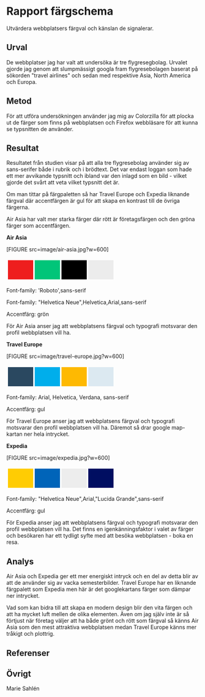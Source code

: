 ---
---
Rapport färgschema
=========================

Utvärdera webbplatsers färgval och känslan de signalerar.

Urval
-----------------------

De webbplatser jag har valt att undersöka är tre flygresegbolag. Urvalet gjorde jag genom att slumpmässigt googla fram flygresebolagen baserat på sökorden "travel airlines" och sedan med respektive Asia, North America och Europa.

Metod
-----------------------

För att utföra undersökningen använder jag mig av Colorzilla för att plocka ut de färger som finns på webbplatsen och Firefox webbläsare för att kunna se typsnitten de använder.

Resultat
-----------------------

Resultatet från studien visar på att alla tre flygresebolag använder sig av sans-serifer både i rubrik och i brödtext. Det var endast loggan som hade ett mer avvikande typsnitt och ibland var den inlagd som en bild - vilket gjorde det svårt att veta vilket typsnitt det är.

Om man tittar på färgpaletten så har Travel Europe och Expedia liknande färgval där accentfärgen är gul för att skapa en kontrast till de övriga färgerna.

Air Asia har valt mer starka färger där rött är företagsfärgen och den gröna färger som accentfärgen.



**Air Asia**


[FIGURE src=image/air-asia.jpg?w=600]


<table style="border-spacing: 4px; border-collapse: separate">
<tr>
<td style="height: 50px; width: 50px; background-color: #ee1e1e">
<td style="height: 50px; width: 50px; background-color: #01c579">
<td style="height: 50px; width: 50px; background-color: #000000">
<td style="height: 50px; width: 50px; background-color: #ececec">

</tr>
</table>

Font-family: 'Roboto',sans-serif

Font-family: "Helvetica Neue",Helvetica,Arial,sans-serif

Accentfärg: grön

För Air Asia anser jag att webbplatsens färgval och typografi motsvarar den profil webbplatsen vill ha.



**Travel Europe**


[FIGURE src=image/travel-europe.jpg?w=600]


<table style="border-spacing: 4px; border-collapse: separate">
<tr>
<td style="height: 50px; width: 50px; background-color: #2a4860">
<td style="height: 50px; width: 50px; background-color: #00aeeb">
<td style="height: 50px; width: 50px; background-color: #feb902">
<td style="height: 50px; width: 50px; background-color: #DCE9F1">

</tr>
</table>

Font-family: Arial, Helvetica, Verdana, sans-serif

Accentfärg: gul

För Travel Europe anser jag att webbplatsens färgval och typografi motsvarar den profil webbplatsen vill ha. Däremot så drar google map-kartan ner hela intrycket.



**Expedia**


[FIGURE src=image/expedia.jpg?w=600]


<table style="border-spacing: 4px; border-collapse: separate">
<tr>
<td style="height: 50px; width: 50px; background-color: #ffcc03">
<td style="height: 50px; width: 50px; background-color: #0064b9">
<td style="height: 50px; width: 50px; background-color: #ededed">
<td style="height: 50px; width: 50px; background-color: #000E61">

</tr>
</table>

Font-family: "Helvetica Neue",Arial,"Lucida Grande",sans-serif

Accentfärg: gul

För Expedia anser jag att webbplatsens färgval och typografi motsvarar den profil webbplatsen vill ha. Det finns en igenkänningsfaktor i valet av färger och besökaren har ett tydligt syfte med att besöka webbplatsen - boka en resa.

Analys
-----------------------

Air Asia och Expedia ger ett mer energiskt intryck och en del av detta blir av att de använder sig av vacka semesterbilder. Travel Europe har en liknande färgpalett som Expedia men här är det googlekartans färger som dämpar ner intrycket.

Vad som kan bidra till att skapa en modern design blir den vita färgen och att ha mycket luft mellen de olika elementen. Även om jag själv inte är så förtjust när företag väljer att ha både grönt och rött som färgval så känns Air Asia som den mest attraktiva webbplatsen medan Travel Europe känns mer tråkigt och plottrig.

Referenser
-----------------------

Övrigt
-----------------------

Marie Sahlén
